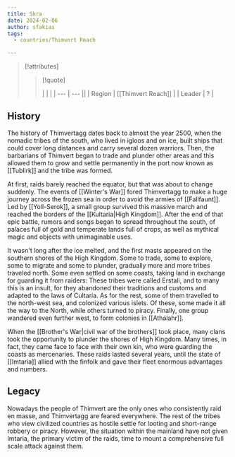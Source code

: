 ```yaml
---
title: Skra
date: 2024-02-06
author: sfakias
tags:
  - countries/Thimvert Reach

---
```

> [!attributes]
> 
> > [!quote]
> >
> > | | |
> > | --- | --- ||
> > | Region | [[Thimvert Reach]] |
> > | Leader | ? |

## History

The history of Thimvertagg dates back to almost the year 2500, when the nomadic tribes of the south, who lived in igloos and on ice, built ships that could cover long distances and carry several dozen warriors. Then, the barbarians of Thimvert began to trade and plunder other areas and this allowed them to grow and settle permanently in the port now known as [[Tublirk]] and the tribe was formed.

At first, raids barely reached the equator, but that was about to change suddenly. The events of [[Winter's War]] fored Thimvertagg to make a huge journey across the frozen sea in order to avoid the armies of [[Fallfaunt]]. Led by [[Yoll-Serok]], a small group survived this massive march and reached the borders of the [[Kultaria|High Kingdom]]. After the end of that epic battle, rumors and songs began to spread throughout the south, of palaces full of gold and temperate lands full of crops, as well as mythical magic and objects with unimaginable uses.

It wasn't long after the ice melted, and the first masts appeared on the southern shores of the High Kingdom. Some to trade, some to explore, some to migrate and some to plunder, gradually more and more tribes traveled north. Some even settled on some coasts, taking land in exchange for guarding it from raiders: These tribes were called Erstali, and to many this is an insult, for they abandoned their traditions and customs and adapted to the laws of Cultaria. As for the rest, some of them travelled to the north-west sea, and colonized various islets. Of these, some made it all the way to the North, while others turned to piracy. Finally, one group wandered even further west, to form colonies in [[Athalahr]].

When the [[Brother's War|civil war of the brothers]] took place, many clans took the opportunity to plunder the shores of High Kingdom. Many times, in fact, they came face to face with their own kin, who were guarding the coasts as mercenaries. These raids lasted several years, until the state of [[Imtaria]] allied with the finfolk and gave their fleet enormous advantages and numbers.

## Legacy

Nowadays the people of Thimvert are the only ones who consistently raid en masse, and Thimvertagg are feared everywhere. The rest of the tribes who view civilized countries as hostile settle for looting and short-range robbery or piracy. However, the situation within the mainland have not given Imtaria, the primary victim of the raids, time to mount a comprehensive full scale attack against them.